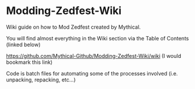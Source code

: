 # Modding-Zedfest-Wiki

Wiki guide on how to Mod Zedfest created by Mythical.

You will find almost everything in the Wiki section via the Table of Contents (linked below)

https://github.com/Mythical-Github/Modding-Zedfest-Wiki/wiki (I would bookmark this link)

Code is batch files for automating some of the processes involved (i.e. unpacking, repacking, etc...)
